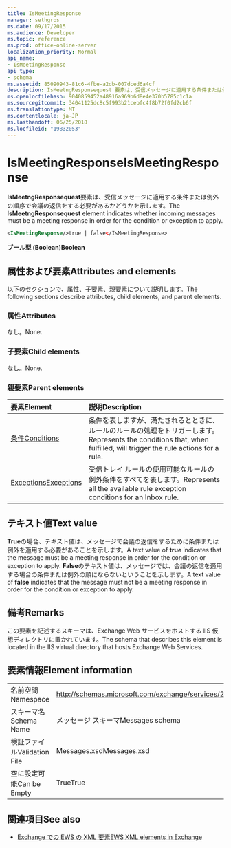 ```yaml
---
title: IsMeetingResponse
manager: sethgros
ms.date: 09/17/2015
ms.audience: Developer
ms.topic: reference
ms.prod: office-online-server
localization_priority: Normal
api_name:
- IsMeetingResponse
api_type:
- schema
ms.assetid: 85090943-81c6-4fbe-a2db-007dced6a4cf
description: IsMeetngResponsequest 要素は、受信メッセージに適用する条件または例外の順序で会議の返信をする必要があるかどうかを示します。
ms.openlocfilehash: 9040859452a48916a969b6d8e4e370b5785c1c1a
ms.sourcegitcommit: 34041125dc8c5f993b21cebfc4f8b72f0fd2cb6f
ms.translationtype: MT
ms.contentlocale: ja-JP
ms.lasthandoff: 06/25/2018
ms.locfileid: "19832053"
---
```

# <a name="ismeetingresponse"></a><span data-ttu-id="257a8-103">IsMeetingResponse</span><span class="sxs-lookup"><span data-stu-id="257a8-103">IsMeetingResponse</span></span>

<span data-ttu-id="257a8-104">**IsMeetngResponsequest**要素は、受信メッセージに適用する条件または例外の順序で会議の返信をする必要があるかどうかを示します。</span><span class="sxs-lookup"><span data-stu-id="257a8-104">The **IsMeetngResponsequest** element indicates whether incoming messages must be a meeting response in order for the condition or exception to apply.</span></span> 
  
```XML
<IsMeetingResponse/>true | false</IsMeetingResponse>
```

 <span data-ttu-id="257a8-105">**ブール型 (Boolean)**</span><span class="sxs-lookup"><span data-stu-id="257a8-105">**Boolean**</span></span>
## <a name="attributes-and-elements"></a><span data-ttu-id="257a8-106">属性および要素</span><span class="sxs-lookup"><span data-stu-id="257a8-106">Attributes and elements</span></span>

<span data-ttu-id="257a8-107">以下のセクションで、属性、子要素、親要素について説明します。</span><span class="sxs-lookup"><span data-stu-id="257a8-107">The following sections describe attributes, child elements, and parent elements.</span></span>
  
### <a name="attributes"></a><span data-ttu-id="257a8-108">属性</span><span class="sxs-lookup"><span data-stu-id="257a8-108">Attributes</span></span>

<span data-ttu-id="257a8-109">なし。</span><span class="sxs-lookup"><span data-stu-id="257a8-109">None.</span></span>
  
### <a name="child-elements"></a><span data-ttu-id="257a8-110">子要素</span><span class="sxs-lookup"><span data-stu-id="257a8-110">Child elements</span></span>

<span data-ttu-id="257a8-111">なし。</span><span class="sxs-lookup"><span data-stu-id="257a8-111">None.</span></span>
  
### <a name="parent-elements"></a><span data-ttu-id="257a8-112">親要素</span><span class="sxs-lookup"><span data-stu-id="257a8-112">Parent elements</span></span>

|<span data-ttu-id="257a8-113">**要素**</span><span class="sxs-lookup"><span data-stu-id="257a8-113">**Element**</span></span>|<span data-ttu-id="257a8-114">**説明**</span><span class="sxs-lookup"><span data-stu-id="257a8-114">**Description**</span></span>|
|:-----|:-----|
|[<span data-ttu-id="257a8-115">条件</span><span class="sxs-lookup"><span data-stu-id="257a8-115">Conditions</span></span>](conditions.md) <br/> |<span data-ttu-id="257a8-116">条件を表しますが、満たされるとときに、ルールのルールの処理をトリガーします。</span><span class="sxs-lookup"><span data-stu-id="257a8-116">Represents the conditions that, when fulfilled, will trigger the rule actions for a rule.</span></span>  <br/> |
|[<span data-ttu-id="257a8-117">Exceptions</span><span class="sxs-lookup"><span data-stu-id="257a8-117">Exceptions</span></span>](exceptions.md) <br/> |<span data-ttu-id="257a8-118">受信トレイ ルールの使用可能なルールの例外条件をすべてを表します。</span><span class="sxs-lookup"><span data-stu-id="257a8-118">Represents all the available rule exception conditions for an Inbox rule.</span></span>  <br/> |
   
## <a name="text-value"></a><span data-ttu-id="257a8-119">テキスト値</span><span class="sxs-lookup"><span data-stu-id="257a8-119">Text value</span></span>

<span data-ttu-id="257a8-120">**True**の場合、テキスト値は、メッセージで会議の返信をするために条件または例外を適用する必要があることを示します。</span><span class="sxs-lookup"><span data-stu-id="257a8-120">A text value of **true** indicates that the message must be a meeting response in order for the condition or exception to apply.</span></span> <span data-ttu-id="257a8-121">**False**のテキスト値は、メッセージでは、会議の返信を適用する場合の条件または例外の順にならないということを示します。</span><span class="sxs-lookup"><span data-stu-id="257a8-121">A text value of **false** indicates that the message must not be a meeting response in order for the condition or exception to apply.</span></span> 
  
## <a name="remarks"></a><span data-ttu-id="257a8-122">備考</span><span class="sxs-lookup"><span data-stu-id="257a8-122">Remarks</span></span>

<span data-ttu-id="257a8-123">この要素を記述するスキーマは、Exchange Web サービスをホストする IIS 仮想ディレクトリに置かれています。</span><span class="sxs-lookup"><span data-stu-id="257a8-123">The schema that describes this element is located in the IIS virtual directory that hosts Exchange Web Services.</span></span>
  
## <a name="element-information"></a><span data-ttu-id="257a8-124">要素情報</span><span class="sxs-lookup"><span data-stu-id="257a8-124">Element information</span></span>

|||
|:-----|:-----|
|<span data-ttu-id="257a8-125">名前空間</span><span class="sxs-lookup"><span data-stu-id="257a8-125">Namespace</span></span>  <br/> |http://schemas.microsoft.com/exchange/services/2006/messages  <br/> |
|<span data-ttu-id="257a8-126">スキーマ名</span><span class="sxs-lookup"><span data-stu-id="257a8-126">Schema Name</span></span>  <br/> |<span data-ttu-id="257a8-127">メッセージ スキーマ</span><span class="sxs-lookup"><span data-stu-id="257a8-127">Messages schema</span></span>  <br/> |
|<span data-ttu-id="257a8-128">検証ファイル</span><span class="sxs-lookup"><span data-stu-id="257a8-128">Validation File</span></span>  <br/> |<span data-ttu-id="257a8-129">Messages.xsd</span><span class="sxs-lookup"><span data-stu-id="257a8-129">Messages.xsd</span></span>  <br/> |
|<span data-ttu-id="257a8-130">空に設定可能</span><span class="sxs-lookup"><span data-stu-id="257a8-130">Can be Empty</span></span>  <br/> |<span data-ttu-id="257a8-131">True</span><span class="sxs-lookup"><span data-stu-id="257a8-131">True</span></span>  <br/> |
   
## <a name="see-also"></a><span data-ttu-id="257a8-132">関連項目</span><span class="sxs-lookup"><span data-stu-id="257a8-132">See also</span></span>



- [<span data-ttu-id="257a8-133">Exchange での EWS の XML 要素</span><span class="sxs-lookup"><span data-stu-id="257a8-133">EWS XML elements in Exchange</span></span>](ews-xml-elements-in-exchange.md)

